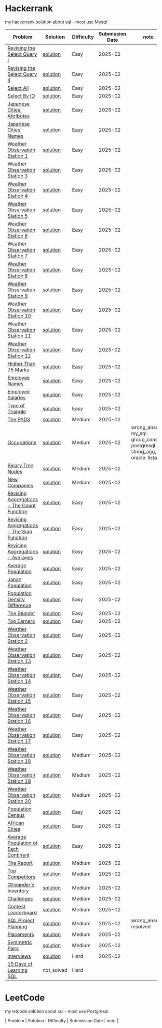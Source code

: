 # Hackerrank
my hackerrank solution about sql - most use Mysql

| Problem | Solution | Difficulty | Submission Date | note |
|----------|----------|------------|-----------------|-----|
| [Revising the Select Query I](https://www.hackerrank.com/challenges/revising-the-select-query/problem) | [solution](https://github.com/BWKBH/SQL_solution/blob/main/hacker_rank_sql/hackkerank_sql_Revising%20the%20Select%20Query%20I.sql) | Easy | 2025-02 |
| [Revising the Select Query II](https://www.hackerrank.com/challenges/revising-the-select-query-2/problem) | [solution](https://github.com/BWKBH/SQL_solution/blob/main/hacker_rank_sql/hackkerank_sql_Revising%20the%20Select%20Query%20II.sql) | Easy | 2025-02 |
| [Select All](https://www.hackerrank.com/challenges/select-all-sql/problem) | [solution](https://github.com/BWKBH/SQL_solution/blob/main/hacker_rank_sql/hackkerank_sql_Select%20All.sql) | Easy | 2025-02 |
| [Select By ID](https://www.hackerrank.com/challenges/select-by-id/problem) | [solution](https://github.com/BWKBH/SQL_solution/blob/main/hacker_rank_sql/hackkerank_sql_Select%20By%20ID.sql) | Easy | 2025-02 |
| [Japanese Cities' Attributes](https://www.hackerrank.com/challenges/japanese-cities-attributes/problem) | [solution](https://github.com/BWKBH/SQL_solution/blob/main/hacker_rank_sql/hackkerank_sql_Japanese%20Cities'%20Attributes.sql) | Easy | 2025-02 |
| [Japanese Cities' Names](https://www.hackerrank.com/challenges/japanese-cities-name/problem) | [solution](https://github.com/BWKBH/SQL_solution/blob/main/hacker_rank_sql/hackkerank_sql_Japanese%20Cities'%20Names.sql) | Easy | 2025-02 |
| [Weather Observation Station 1](https://www.hackerrank.com/challenges/weather-observation-station-1/problem) | [solution](https://github.com/BWKBH/SQL_solution/blob/main/hacker_rank_sql/hackkerank_sql_Weather%20Observation%20Station%201.sql) | Easy | 2025-02 |
| [Weather Observation Station 3](https://www.hackerrank.com/challenges/weather-observation-station-3/problem) | [solution](https://github.com/BWKBH/SQL_solution/blob/main/hacker_rank_sql/hackkerank_sql_Weather%20Observation%20Station%203.sql) | Easy | 2025-02 |
| [Weather Observation Station 4](https://www.hackerrank.com/challenges/weather-observation-station-4/problem) | [solution](https://github.com/BWKBH/SQL_solution/blob/main/hacker_rank_sql/hackkerank_sql_Weather%20Observation%20Station%204.sql) | Easy | 2025-02 |
| [Weather Observation Station 5](https://www.hackerrank.com/challenges/weather-observation-station-5/problem) | [solution](https://github.com/BWKBH/SQL_solution/blob/main/hacker_rank_sql/hackkerank_sql_Weather%20Observation%20Station%205.sql) | Easy | 2025-02 |
| [Weather Observation Station 6](https://www.hackerrank.com/challenges/weather-observation-station-6/problem) | [solution](https://github.com/BWKBH/SQL_solution/blob/main/hacker_rank_sql/hackkerank_sql_Weather%20Observation%20Station%206.sql) | Easy | 2025-02 |
| [Weather Observation Station 7](https://www.hackerrank.com/challenges/weather-observation-station-7/problem) | [solution](https://github.com/BWKBH/SQL_solution/blob/main/hacker_rank_sql/hackkerank_sql_Weather%20Observation%20Station%207.sql) | Easy | 2025-02 |
| [Weather Observation Station 8](https://www.hackerrank.com/challenges/weather-observation-station-8/problem) | [solution](https://github.com/BWKBH/SQL_solution/blob/main/hacker_rank_sql/hackkerank_sql_Weather%20Observation%20Station%208.sql) | Easy | 2025-02 |
| [Weather Observation Station 9](https://www.hackerrank.com/challenges/weather-observation-station-9/problem) | [solution](https://github.com/BWKBH/SQL_solution/blob/main/hacker_rank_sql/hackkerank_sql_Weather%20Observation%20Station%209.sql) | Easy | 2025-02 |
| [Weather Observation Station 10](https://www.hackerrank.com/challenges/weather-observation-station-10/problem) | [solution](https://github.com/BWKBH/SQL_solution/blob/main/hacker_rank_sql/hackkerank_sql_Weather%20Observation%20Station%2010.sql) | Easy | 2025-02 |
| [Weather Observation Station 11](https://www.hackerrank.com/challenges/weather-observation-station-11/problem) | [solution](https://github.com/BWKBH/SQL_solution/blob/main/hacker_rank_sql/hackkerank_sql_Weather%20Observation%20Station%2011.sql) | Easy | 2025-02 |
| [Weather Observation Station 12](https://www.hackerrank.com/challenges/weather-observation-station-12/problem) | [solution](https://github.com/BWKBH/SQL_solution/blob/main/hacker_rank_sql/hackkerank_sql_Weather%20Observation%20Station%2012.sql) | Easy | 2025-02 |
| [Higher Than 75 Marks](https://www.hackerrank.com/challenges/more-than-75-marks/problem) | [solution](https://github.com/BWKBH/SQL_solution/blob/main/hacker_rank_sql/hackkerank_sql_Higher%20Than%2075%20Marks.sql) | Easy | 2025-02 |
| [Employee Names](https://www.hackerrank.com/challenges/name-of-employees/problem) | [solution](https://github.com/BWKBH/SQL_solution/blob/main/hacker_rank_sql/hackkerank_sql_Employee%20Names.sql) | Easy | 2025-02 |
| [Employee Salaries](https://www.hackerrank.com/challenges/salary-of-employees/problem) | [solution](https://github.com/BWKBH/SQL_solution/blob/main/hacker_rank_sql/hackkerank_sql_Employee%20Salaries.sql) | Easy | 2025-02 |
| [Type of Triangle](https://www.hackerrank.com/challenges/what-type-of-triangle/problem) | [solution](https://github.com/BWKBH/SQL_solution/blob/main/hacker_rank_sql/hackkerank_sql_Type%20of%20Triangle.sql) | Easy | 2025-02 |
| [The PADS](https://www.hackerrank.com/challenges/the-pads/problem) | [solution](https://github.com/BWKBH/SQL_solution/blob/main/hacker_rank_sql/hackkerank_sql_The%20PADS.sql) | Medium | 2025-02 |
| [Occupations](https://www.hackerrank.com/challenges/occupations/problem) | [solution](https://github.com/BWKBH/SQL_solution/blob/main/hacker_rank_sql/hackkerank_sql_Occupations.sql) | Medium | 2025-02 | wrong_answer, my_sql: group_concat, postgresql: string_agg, oracle: listagg 
| [Binary Tree Nodes](https://www.hackerrank.com/challenges/binary-search-tree-1/problem) | [solution](https://github.com/BWKBH/SQL_solution/blob/main/hacker_rank_sql/hackkerank_sql_Binary%20Tree%20Nodes.sql) | Medium | 2025-02 |
| [New Companies](https://www.hackerrank.com/challenges/the-company/problem) | [solution](https://github.com/BWKBH/SQL_solution/blob/main/hacker_rank_sql/hackkerank_sql_New%20Companies.sql) | Medium | 2025-02 |
| [Revising Aggregations - The Count Function](https://www.hackerrank.com/challenges/revising-aggregations-the-count-function/problem) | [solution](https://github.com/BWKBH/SQL_solution/blob/main/hacker_rank_sql/hackkerank_sql_Revising%20Aggregations%20-%20The%20Count%20Function.sql) | Easy | 2025-02 |
| [Revising Aggregations - The Sum Function](https://www.hackerrank.com/challenges/revising-aggregations-sum/problem) | [solution](https://github.com/BWKBH/SQL_solution/blob/main/hacker_rank_sql/hackkerank_sql_Revising%20Aggregations%20-%20The%20Sum%20Function.sql) | Easy | 2025-02 |
| [Revising Aggregations - Averages](https://www.hackerrank.com/challenges/revising-aggregations-the-average-function/problem) | [solution](https://github.com/BWKBH/SQL_solution/blob/main/hacker_rank_sql/hackkerank_sql_Revising%20Aggregations%20-%20Averages.sql) | Easy | 2025-02 |
| [Average Population](https://www.hackerrank.com/challenges/average-population/problem) | [solution](https://github.com/BWKBH/SQL_solution/blob/main/hacker_rank_sql/hackkerank_sql_Average%20Population.sql) | Easy | 2025-02 |
| [Japan Population](https://www.hackerrank.com/challenges/japan-population/problem) | [solution](https://github.com/BWKBH/SQL_solution/blob/main/hacker_rank_sql/hackkerank_sql_Japan%20Population.sql) | Easy | 2025-02 |
| [Population Density Difference](https://www.hackerrank.com/challenges/population-density-difference/problem) | [solution](https://github.com/BWKBH/SQL_solution/blob/main/hacker_rank_sql/hackkerank_sql_Population%20Density%20Difference.sql) | Easy | 2025-02 |
| [The Blunder](https://www.hackerrank.com/challenges/the-blunder/problem) | [solution](https://github.com/BWKBH/SQL_solution/blob/main/hacker_rank_sql/hackkerank_sql_The%20Blunder.sql) | Easy | 2025-02 |
| [Top Earners](https://www.hackerrank.com/challenges/earnings-of-employees/problem) | [solution](https://github.com/BWKBH/SQL_solution/blob/main/hacker_rank_sql/hackkerank_sql_Top%20Earners.sql) | Easy | 2025-02 |
| [Weather Observation Station 2](https://www.hackerrank.com/challenges/weather-observation-station-2/problem) | [solution](https://github.com/BWKBH/SQL_solution/blob/main/hacker_rank_sql/hackkerank_sql_Weather%20Observation%20Station%202.sql) | Easy | 2025-02 |
| [Weather Observation Station 13](https://www.hackerrank.com/challenges/weather-observation-station-13/problem) | [solution](https://github.com/BWKBH/SQL_solution/blob/main/hacker_rank_sql/hackkerank_sql_Weather%20Observation%20Station%2013.sql) | Easy | 2025-02 |
| [Weather Observation Station 14](https://www.hackerrank.com/challenges/weather-observation-station-14/problem) | [solution](https://github.com/BWKBH/SQL_solution/blob/main/hacker_rank_sql/hackkerank_sql_Weather%20Observation%20Station%2014.sql) | Easy | 2025-02 |
| [Weather Observation Station 15](https://www.hackerrank.com/challenges/weather-observation-station-15/problem) | [solution](https://github.com/BWKBH/SQL_solution/blob/main/hacker_rank_sql/hackkerank_sql_Weather%20Observation%20Station%2015.sql) | Easy | 2025-02 |
| [Weather Observation Station 16](https://www.hackerrank.com/challenges/weather-observation-station-16/problem) | [solution](https://github.com/BWKBH/SQL_solution/blob/main/hacker_rank_sql/hackkerank_sql_Weather%20Observation%20Station%2016.sql) | Easy | 2025-02 |
| [Weather Observation Station 17](https://www.hackerrank.com/challenges/weather-observation-station-17/problem) | [solution](https://github.com/BWKBH/SQL_solution/blob/main/hacker_rank_sql/hackkerank_sql_Weather%20Observation%20Station%2017.sql) | Easy | 2025-02 |
| [Weather Observation Station 18](https://www.hackerrank.com/challenges/weather-observation-station-18/problem) | [solution](https://github.com/BWKBH/SQL_solution/blob/main/hacker_rank_sql/hackkerank_sql_Weather%20Observation%20Station%2018.sql) | Medium | 2025-02 |
| [Weather Observation Station 19](https://www.hackerrank.com/challenges/weather-observation-station-19/problem) | [solution](https://github.com/BWKBH/SQL_solution/blob/main/hacker_rank_sql/hackkerank_sql_Weather%20Observation%20Station%2019.sql) | Medium | 2025-02 |
| [Weather Observation Station 20](https://www.hackerrank.com/challenges/weather-observation-station-20/problem) | [solution](https://github.com/BWKBH/SQL_solution/blob/main/hacker_rank_sql/hackkerank_sql_Weather%20Observation%20Station%2020.sql) | Medium | 2025-02 |
| [Population Census ](https://www.hackerrank.com/challenges/asian-population/problem) | [solution](https://github.com/BWKBH/SQL_solution/blob/main/hacker_rank_sql/hackkerank_sql_Population%20Census.sql) | Easy | 2025-02 |
| [African Cities](https://www.hackerrank.com/challenges/african-cities/problem) | [solution](https://github.com/BWKBH/SQL_solution/blob/main/hacker_rank_sql/hackkerank_sql_African%20Cities.sql) | Easy | 2025-02 |
| [Average Population of Each Continent](https://www.hackerrank.com/challenges/average-population-of-each-continent/problem) | [solution](https://github.com/BWKBH/SQL_solution/blob/main/hacker_rank_sql/hackkerank_sql_Average%20Population%20of%20Each%20Continent.sql) | Easy | 2025-02 |
| [The Report](https://www.hackerrank.com/challenges/the-report/problem) | [solution](https://github.com/BWKBH/SQL_solution/blob/main/hacker_rank_sql/hackkerank_sql_The%20Report.sql) | Medium | 2025-02 |
| [Top Competitors](https://www.hackerrank.com/challenges/full-score/problem) | [solution](https://github.com/BWKBH/SQL_solution/blob/main/hacker_rank_sql/hackkerank_sql_Top%20Competitors.sql) | Medium | 2025-02 |
| [Ollivander's Inventory](https://www.hackerrank.com/challenges/harry-potter-and-wands/problem) | [solution](https://github.com/BWKBH/SQL_solution/blob/main/hacker_rank_sql/hackkerank_sql_Ollivander's%20Inventory.sql) | Medium | 2025-02 |
| [Challenges](https://www.hackerrank.com/challenges/challenges/problem) | [solution](https://github.com/BWKBH/SQL_solution/blob/main/hacker_rank_sql/hackkerank_sql_Challenges.sql) | Medium | 2025-02 |
| [Contest Leaderboard](https://www.hackerrank.com/challenges/contest-leaderboard/problem) | [solution](https://github.com/BWKBH/SQL_solution/blob/main/hacker_rank_sql/hackkerank_sql_Contest%20Leaderboard.sql) | Medium | 2025-02 |
| [SQL Project Planning](https://www.hackerrank.com/challenges/sql-projects/problem) | [solution](https://github.com/BWKBH/SQL_solution/blob/main/hacker_rank_sql/hackkerank_sql_SQL%20Project%20Planning.sql) | Medium | 2025-02 | wrong_answer, resolved
| [Placements](https://www.hackerrank.com/challenges/placements/problem) | [solution](https://github.com/BWKBH/SQL_solution/blob/main/hacker_rank_sql/hackkerank_sql_Placements.sql) | Medium | 2025-02 |
| [Symmetric Pairs](https://www.hackerrank.com/challenges/symmetric-pairs/problem) | [solution](https://github.com/BWKBH/SQL_solution/blob/main/hacker_rank_sql/hackkerank_sql_Symmetric%20Pairs.sql) | Medium | 2025-02 |
| [Interviews](https://www.hackerrank.com/challenges/interviews/problem) | [solution](https://github.com/BWKBH/SQL_solution/blob/main/hacker_rank_sql/hackkerank_sql_Interviews.sql) | Hard | 2025-02 |
| [15 Days of Learning SQL](https://www.hackerrank.com/challenges/15-days-of-learning-sql/problem) | not_solved | Hard |  |



# LeetCode
my letcode solution about sql - most use Postgresql

| Problem | Solution | Difficulty | Submission Date | note |
